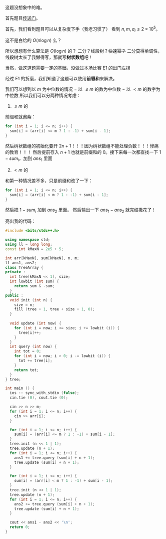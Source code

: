 这题没想象中的难。

首先题目[传送门](https://www.luogu.com.cn/problem/CF1005E2)。

首先，我们看到题目可以从复杂度下手（我老习惯了）
看到 $n,m,a_i \le 2\times 10^5$。

这不是白给的 $O(n\log n)$ 么？

所以想想有什么算法是 $O(\log n)$ 的？
二分？线段树？~~快速幂？~~
二分莫得单调性，线段树太长了我懒得写，那就写**树状数组**吧！

当然，做这道题需要一定的基础，没做过本场比赛 E1 的出门[左拐](https://www.luogu.com.cn/problem/CF1005E1)

经过 E1 的折磨，我们知道了这题可以使用**前缀和**来解决。

我们可以想到以 $m$ 为中位数的情况 $=$ 以 $\le m$ 的数为中位数 $-$ 以 $\lt m$ 的数字为中位数
所以我们可以分两种情况考虑：
1. $\le m$ 的

前缀和就酱紫：
```cpp
for (int i = 1; i <= n; i++) {
  sum[i] = (arr[i] <= m ? 1 : -1) + sum[i - 1];
}
```
然后树状数组的初始化要开 $2n+1$！！！因为树状数组不能处理负数！！！惨痛的教育！！！
然后提前存入 $n+1$ 也就是前缀和的 $0$。接下来每一次都查找一下 $1-sum_i$，加到 $ans_1$ 里面

2. $\lt m$ 的

和第一种情况差不多，只是前缀和改了一下：
```cpp
for (int i = 1; i <= n; i++) {
  sum[i] = (arr[i] < m ? 1 : -1) + sum[i - 1];
}
```
然后把 $1-sum_i$ 加到 $ans_2$ 里面。
然后输出一下 $ans_1-ans_2$ 就完结撒花了！

亮出我的代码：
```cpp
#include <bits/stdc++.h>

using namespace std;
using ll = long long;
const int kMaxN = 2e5 + 5;

int arr[kMaxN], sum[kMaxN], n, m;
ll ans1, ans2;
class TreeArray {
private :
  int tree[kMaxN << 1], size;
  int lowbit (int sum) {
    return sum & -sum;
  }
public : 
  void init (int n) {
    size = n;
    fill (tree + 1, tree + size + 1, 0);
  }
  
  void update (int now) {
    for (int i = now; i <= size; i += lowbit (i)) {
      tree[i]++;
    }
  }
  int query (int now) {
    int tot = 0;
    for (int i = now; i > 0; i -= lowbit (i)) {
      tot += tree[i];
    }
    return tot;
  }
} tree;

int main () {
  ios :: sync_with_stdio (false);
  cin.tie (0), cout.tie (0);

  cin >> n >> m;
  for (int i = 1; i <= n; i++) {
    cin >> arr[i];
  }

  for (int i = 1; i <= n; i++) {
    sum[i] = (arr[i] <= m ? 1 : -1) + sum[i - 1];
  }
  tree.init (n << 1 | 1);
  tree.update (n + 1);
  for (int i = 1; i <= n; i++) {
    ans1 += tree.query (sum[i] + n + 1);
    tree.update (sum[i] + n + 1);
  }

  for (int i = 1; i <= n; i++) {
    sum[i] = (arr[i] < m ? 1 : -1) + sum[i - 1];
  }
  tree.init (n << 1 | 1);
  tree.update (n + 1);
  for (int i = 1; i <= n; i++) {
    ans2 += tree.query (sum[i] + n + 1);
    tree.update (sum[i] + n + 1);
  }

  cout << ans1 - ans2 << '\n';
  return 0;
}
```
